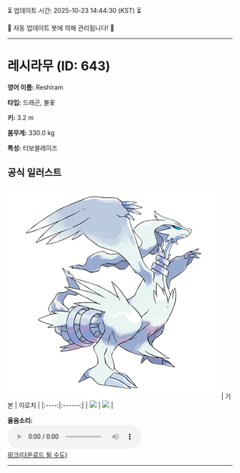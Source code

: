 
⏳ 업데이트 시간: 2025-10-23 14:44:30 (KST) ⏳

🤖 자동 업데이트 봇에 의해 관리됩니다! 🤖

---

# 레시라무 (ID: 643)
**영어 이름:** Reshiram

**타입:** 드래곤, 불꽃

**키:** 3.2 m

**몸무게:** 330.0 kg

**특성:** 터보블레이즈

## 공식 일러스트
![](https://raw.githubusercontent.com/PokeAPI/sprites/master/sprites/pokemon/other/official-artwork/643.png)
| 기본 | 이로치 |
|:----:|:------:|
| <img src="http://play.pokemonshowdown.com/sprites/ani/reshiram.gif" width="200"> | <img src="http://play.pokemonshowdown.com/sprites/ani-shiny/reshiram.gif" width="200"> |

**울음소리:**<br><audio controls src="https://raw.githubusercontent.com/PokeAPI/cries/main/cries/pokemon/latest/643.ogg"></audio><br> [링크(다운로드 될 수도)](https://raw.githubusercontent.com/PokeAPI/cries/main/cries/pokemon/latest/643.ogg)


---
